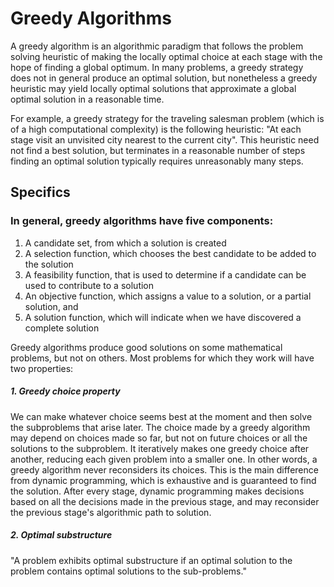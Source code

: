 # Greedy Algorithms

A greedy algorithm is an algorithmic paradigm that follows the problem solving heuristic of making the locally optimal choice at each stage with the hope of finding a global optimum. In many problems, a greedy strategy does not in general produce an optimal solution, but nonetheless a greedy heuristic may yield locally optimal solutions that approximate a global optimal solution in a reasonable time.

For example, a greedy strategy for the traveling salesman problem (which is of a high computational complexity) is the following heuristic: "At each stage visit an unvisited city nearest to the current city". This heuristic need not find a best solution, but terminates in a reasonable number of steps finding an optimal solution typically requires unreasonably many steps.

## Specifics

### In general, greedy algorithms have five components:

1. A candidate set, from which a solution is created
2. A selection function, which chooses the best candidate to be added to the solution
3. A feasibility function, that is used to determine if a candidate can be used to contribute to a solution
4. An objective function, which assigns a value to a solution, or a partial solution, and
5. A solution function, which will indicate when we have discovered a complete solution

Greedy algorithms produce good solutions on some mathematical problems, but not on others. Most problems for which they work will have two properties:

##### 1. Greedy choice property
We can make whatever choice seems best at the moment and then solve the subproblems that arise later. The choice made by a greedy algorithm may depend on choices made so far, but not on future choices or all the solutions to the subproblem. It iteratively makes one greedy choice after another, reducing each given problem into a smaller one. In other words, a greedy algorithm never reconsiders its choices. This is the main difference from dynamic programming, which is exhaustive and is guaranteed to find the solution.
After every stage, dynamic programming makes decisions based on all the decisions made in the previous stage, and may reconsider the previous stage's algorithmic path to solution.

##### 2. Optimal substructure
"A problem exhibits optimal substructure if an optimal solution to the problem contains optimal solutions to the sub-problems."
